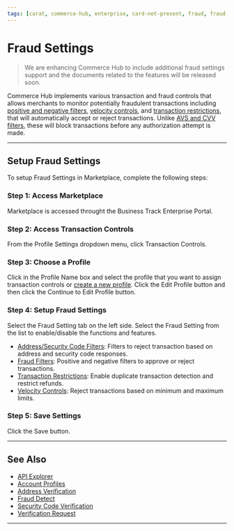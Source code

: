 ```yaml
---
tags: [carat, commerce-hub, enterprise, card-not-present, fraud, fraud-settings]
---
```


# Fraud Settings

<!-- theme: danger -->
> We are enhancing Commerce Hub to include additional fraud settings support and the documents related to the features will be released soon.

Commerce Hub implements various transaction and fraud controls that allows merchants to monitor potentially fraudulent transactions including [positive and negative filters](?path=docs/Resources/Guides/Fraud/Fraud-Settings-Filters.md), [velocity controls](?path=docs/Resources/Guides/Fraud/Fraud-Settings-Velocity.md), and [transaction restrictions](?path=docs/Resources/Guides/Fraud/Fraud-Settings-Restrictions.md), that will automatically accept or reject transactions. Unlike [AVS and CVV filters](?path=docs/Resources/Guides/Fraud/Fraud-Settings-AVS-CVV.md), these will block transactions before any authorization attempt is made.

---

## Setup Fraud Settings

To setup Fraud Settings in Marketplace, complete the following steps:

### Step 1: Access Marketplace

Marketplace is accessed throught the Business Track Enterprise Portal.

### Step 2: Access Transaction Controls 

From the Profile Settings dropdown menu, click Transaction Controls. 

### Step 3: Choose a Profile

Click in the Profile Name box and select the profile that you want to assign transaction controls or [create a new profile](?path=docs/Resources/Guides/Enterprise-Portal/Profiles.md). Click the Edit Profile button and then click the Continue to Edit Profile button. 

### Step 4: Setup Fraud Settings

Select the Fraud Setting tab on the left side. Select the Fraud Setting from the list to enable/disable the functions and features.

- [Address/Security Code Filters](?path=docs/Resources/Guides/Fraud/Fraud-Settings-AVS-CVV.md): Filters to reject transaction based on address and security code responses.
- [Fraud Filters](?path=docs/Resources/Guides/Fraud/Fraud-Settings-Filters.md): Positive and negative filters to approve or reject transactions.
- [Transaction Restrictions](?path=docs/Resources/Guides/Fraud/Fraud-Settings-Restrictions.md): Enable duplicate transaction detection and restrict refunds.
- [Velocity Controls](?path=docs/Resources/Guides/Fraud/Fraud-Settings-Velocity.md): Reject transactions based on minimum and maximum limits. 


### Step 5: Save Settings
Click the Save button.

---

## See Also

- [API Explorer](../api/?type=post&path=/payments-vas/v1/accounts/verification)
- [Account Profiles](?path=docs/Resources/Guides/Enterprise-Portal/Profiles.md)
- [Address Verification](?path=docs/Resources/Guides/Fraud/Address-Verification.md)
- [Fraud Detect](?path=docs/Resources/Guides/Fraud/Fraud-Detect.md)
- [Security Code Verification](?path=docs/Resources/Guides/Fraud/Security-Code.md)
- [Verification Request](?path=docs/Resources/API-Documents/Payments_VAS/Verification.md)

---
